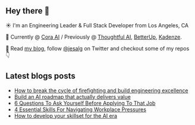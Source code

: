 ## Hey there 👋
:sunny: I'm an Engineering Leader & Full Stack Developer from Los Angeles, CA

:office: Currently @ [Cora AI](https://github.com/CoraHQ) / Previously @ [Thoughtful AI](https://github.com/Thoughtful-Automation), [BetterUp](https://github.com/BetterUp), [Kadenze](https://github.com/Kadenze).

:eyes: Read [my blog](https://jes.al/), follow [@jesalg](https://twitter.com/jesalg) on Twitter and checkout some of my repos :point_down: 

## Latest blogs posts
<!-- BLOG-POST-LIST:START -->
- [How to break the cycle of firefighting and build engineering excellence](https://jes.al/2025/01/how-break-cycle-of-firefighting/)
- [Build an AI roadmap that actually delivers value](https://jes.al/2024/10/build-an-ai-roadmap-that-actually-delivers-value/)
- [6 Questions To Ask Yourself Before Applying To That Job](https://jes.al/2024/07/6-questions-to-ask-yourself-before-applying-to-that-job/)
- [4 Essential Skills For Navigating Workplace Pressures](https://jes.al/2024/05/4-essential-skills-navigating-workplace-pressures/)
- [How to develop your skillset for the AI era](https://jes.al/2024/04/how-to-deveop-your-skillset-for-the-ai-area/)
<!-- BLOG-POST-LIST:END -->
